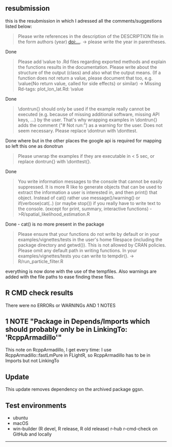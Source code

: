 ## resubmission
this is the resubmission in which I adressed all the comments/suggestions listed below:

> Please write references in the description of the DESCRIPTION file in the form authors (year) <doi:...>. -> please write the year in parentheses.

Done


> Please add \value to .Rd files regarding exported methods and explain the functions results in the documentation. Please write about the structure of the output (class) and also what the output means. (If a function does not return a value, please document that too, e.g. 
> \value{No return value, called for side effects} or similar) -> Missing
> Rd-tags:
      plot_lon_lat.Rd: \value

Done


> \dontrun{} should only be used if the example really cannot be executed (e.g. because of missing additional software, missing API keys, ...) by the user. That's why wrapping examples in \dontrun{} adds the comment ("# Not run:") as a warning for the user. Does not seem necessary. 
> Please replace \dontrun with \donttest.

Done where but in the other places the google api is required for mapping so left this one as donotrun

> Please unwrap the examples if they are executable in < 5 sec, or replace dontrun{} with \donttest{}.

Done

> You write information messages to the console that cannot be easily suppressed.
> It is more R like to generate objects that can be used to extract the information a user is interested in, and then print() that object. 
> Instead of cat() rather use message()/warning() or if(verbose)cat(..) (or maybe stop()) if you really have to write text to the console. 
> (except for print, summary, interactive functions) ->R/spatial_likelihood_estimation.R

Done - cat() is no more present in the package

> Please ensure that your functions do not write by default or in your examples/vignettes/tests in the user's home filespace (including the package directory and getwd()). This is not allowed by CRAN policies. 
> Please omit any default path in writing functions. In your examples/vignettes/tests you can write to tempdir(). -> R/run_particle_filter.R

everything is now done with the use of the tempfiles. Also warnings are added with the file paths to ease finding these files.


## R CMD check results
There were no ERRORs or WARNINGs AND 1 NOTES

## 1 NOTE "Package in Depends/Imports which should probably only be in LinkingTo: 'RcppArmadillo'"
This note on RcppArmadillo, I get every time: I use RcppArmadillo::fastLmPure in FLightR, so RcppArmadillo has to be in Imports but not LinkingTo

## Update
This update removes dependency on the archived package ggsn.

## Test environments

* ubuntu 
* macOS
* win-builder (R devel, R release, R old release) r-hub r-cmd-check on GitHub and locally
---